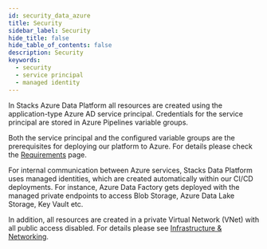 ```yaml
---
id: security_data_azure
title: Security
sidebar_label: Security
hide_title: false
hide_table_of_contents: false
description: Security
keywords:
  - security
  - service principal
  - managed identity
---
```


In Stacks Azure Data Platform all resources are created using the application-type Azure AD service
principal. Credentials for the service principal are stored in Azure Pipelines variable groups.

Both the service principal and the configured variable groups are the prerequisites for deploying
our platform to Azure. For details please check the [Requirements](requirements_data_azure.md) page.

For internal communication between Azure services, Stacks Data Platform uses managed identities,
which are created automatically within our CI/CD deployments. For instance, Azure Data Factory
gets deployed with the managed private endpoints to access Blob Storage, Azure Data Lake Storage,
Key Vault etc.

In addition, all resources are created in a private Virtual Network (VNet) with all public access
disabled. For details please see [Infrastructure & Networking](infrastructure_data_azure.md).
